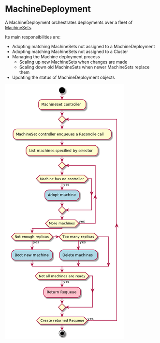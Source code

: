 # MachineDeployment

A MachineDeployment orchestrates deployments over a fleet of [MachineSets](./machine-set.yaml).

Its main responsibilities are:
* Adopting matching MachineSets not assigned to a MachineDeployment
* Adopting matching MachineSets not assigned to a Cluster
* Managing the Machine deployment process
  * Scaling up new MachineSets when changes are made
  * Scaling down old MachineSets when newer MachineSets replace them
* Updating the status of MachineDeployment objects

![](../../../images/cluster-admission-machineset-controller.png)
